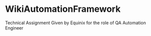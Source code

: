 # WikiAutomationFramework
Technical Assignment Given by Equinix for the role of QA Automation Engineer
